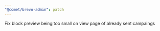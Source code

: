 ```yaml
---
"@comet/brevo-admin": patch
---
```


Fix block preview being too small on view page of already sent campaings
